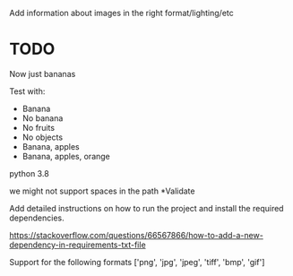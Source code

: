 Add information about images in the right format/lighting/etc

# TODO

Now just bananas

Test with:
- Banana
- No banana
- No fruits
- No objects
- Banana, apples
- Banana, apples, orange

python 3.8

we might not support spaces in the path *Validate

Add detailed instructions on how to run the project and install the required dependencies.

https://stackoverflow.com/questions/66567866/how-to-add-a-new-dependency-in-requirements-txt-file

Support for the following formats  ['png', 'jpg', 'jpeg', 'tiff', 'bmp', 'gif']

